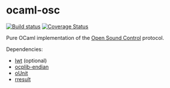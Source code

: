 ocaml-osc
=========

[![Build status](https://travis-ci.org/johnelse/ocaml-osc.png?branch=master)](https://travis-ci.org/johnelse/ocaml-osc)
[![Coverage Status](https://coveralls.io/repos/johnelse/ocaml-osc/badge.svg?branch=master&service=github)](https://coveralls.io/github/johnelse/ocaml-osc?branch=master)

Pure OCaml implementation of the
[Open Sound Control](http://opensoundcontrol.org/) protocol.

Dependencies:

* [lwt](http://ocsigen.org/lwt/) (optional)
* [ocplib-endian](https://github.com/OCamlPro/ocplib-endian)
* [oUnit](http://ounit.forge.ocamlcore.org/)
* [rresult](https://github.com/dbuenzli/rresult)
